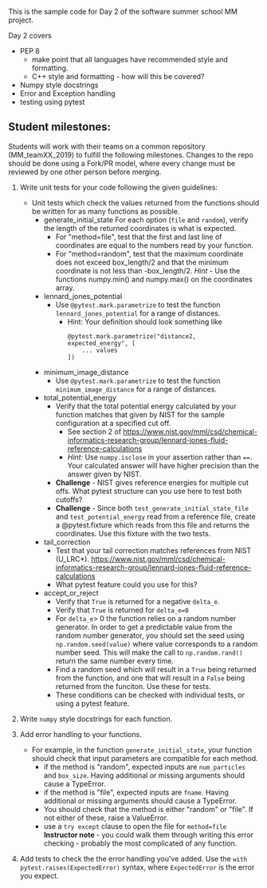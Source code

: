This is the sample code for Day 2 of the software summer school MM project.

Day 2 covers
- PEP 8
    - make point that all languages have recommended style and formatting.
    - C++ style and formatting - how will this be covered?
- Numpy style docstrings
- Error and Exception handling
- testing using pytest

## Student milestones:
Students will work with their teams on a common repository (MM_teamXX_2019) to fulfill the following milestones. Changes to the repo should be done using a Fork/PR model, where every change must be reviewed by one other person before merging.
1. Write unit tests for your code following the given guidelines:
    - Unit tests which check the values returned from the functions should be written for as many functions as possible. 
        - generate_initial_state
            For each option (`file` and `random`), verify the length of the returned coordinates is what is expected. 
            - For "method=file", test that the first and last line of coordinates are equal to the numbers read by your function.
            - For "method=random", test that the maximum coordinate does not exceed box_length/2 and that the minimum coordinate is not less than -box_length/2. *Hint* - Use the functions numpy.min() and numpy.max() on the coordinates array.
        - lennard_jones_potential
             - Use `@pytest.mark.parametrize` to test the function `lennard_jones_potential` for a range of distances.
                - Hint: Your definition should look something like
                    ~~~
                    @pytest.mark.parametrize("distance2, expected_energy", [
                        ... values
                    ])
                    ~~~
        - minimum_image_distance
            - Use `@pytest.mark.parametrize` to test the function `minimum_image_distance` for a range of distances.
        - total_potential_energy
            - Verify that the total potential energy calculated by your function matches that given by NIST for the sample configuration at a specified cut off. 
                - See section 2 of https://www.nist.gov/mml/csd/chemical-informatics-research-group/lennard-jones-fluid-reference-calculations
                - *Hint:* Use `numpy.isclose` in your assertion rather than `==`. Your calculated answer will have higher precision than the answer given by NIST.
            - **Challenge** - NIST gives reference energies for multiple cut offs. What pytest structure can you use here to test both cutoffs?
            - **Challenge** - Since both `test_generate_initial_state_file` and `test_potential_energy` read from a reference file, create a @pytest.fixture which reads from this file and returns the coordinates. Use this fixture with the two tests.
        - tail_correction
            - Test that your tail correction matches references from NIST (U_LRC*). https://www.nist.gov/mml/csd/chemical-informatics-research-group/lennard-jones-fluid-reference-calculations
            - What pytest feature could you use for this?
        - accept_or_reject
            - Verify that `True` is returned for a negative `delta_e`.
            - Verify that `True` is returned for `delta_e=0`
            - For `delta_e`> 0 the function relies on a random number generator. In order to get a predictable value from the random number generator, you should set the seed using `np.random.seed(value)` where value corresponds to a random number seed. This will make the call to `np.random.rand()` return the same number every time. 
            - Find a random seed which will result in a `True` being returned from the function, and one that will result in a `False` being returned from the funciton. Use these for tests.
            - These conditions can be checked with individual tests, or using a pytest feature.

1. Write `numpy` style docstrings for each function.

1. Add error handling to your functions.
    - For example, in the function `generate_initial_state`, your function should check that input parameters are compatible for each method.
        - if the method is "random", expected inputs are `num_particles` and `box_size`. Having additional or missing arguments should cause a TypeError.
        - if the method is "file", expected inputs are `fname`. Having additional or missing arguments should cause a TypeError.
        - You should check that the method is either "random" or "file". If not either of these, raise a ValueError.
        - use a `try except` clause to open the file for `method=file`  
    **Instructor note** - you could walk them through writing this error checking - probably the most complicated of any function.

1. Add tests to check the the error handling you've added. Use the `with pytest.raises(ExpectedError)` syntax, where `ExpectedError` is the error you expect.
